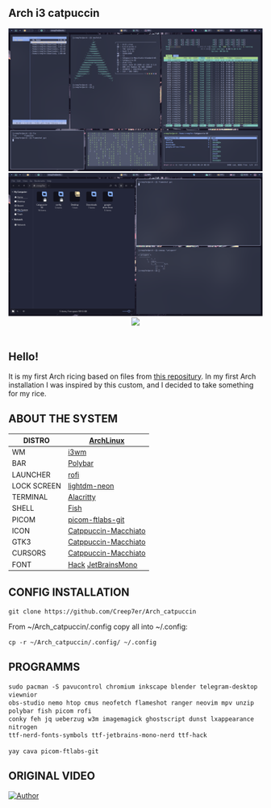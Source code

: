 ## Arch i3 catpuccin

<div align="center">
<img src="https://github.com/Creep7er/Arch_catpuccin/blob/main/img/Screen_1.png" width="550">

<img src="https://github.com/Creep7er/Arch_catpuccin/blob/main/img/Screen2.png" width="550">

<img src="https://gitlab.com/prolinux410/owl_dots/-/raw/main/i3wm/i3_catppuccin/.img/photo_2023-07-03_01-27-44.jpg?ref_type=heads" width="550">
</div>
<br />

## Hello!
It is my first Arch ricing based on files from [this repositury](https://gitlab.com/prolinux410/owl_dots/). In my first Arch installation I was inspired by this custom, and I decided to take something for my rice.

## ABOUT THE SYSTEM
|DISTRO|[ArchLinux](https://archlinux.org/)|
| ------ | ------ |
|WM|[i3wm](https://i3wm.org/)|
|BAR|[Polybar](https://github.com/polybar/polybar)|
|LAUNCHER|[rofi](https://github.com/davatorium/rofi)|
|LOCK SCREEN|[lightdm-neon](https://github.com/hertg/lightdm-neon)|
|TERMINAL|[Alacritty](https://github.com/alacritty/alacritty)|
|SHELL|[Fish](https://fishshell.com/)|
|PICOM|[picom-ftlabs-git](https://github.com/FT-Labs/picom)|
|ICON|[Catppuccin-Macchiato](https://github.com/Fausto-Korpsvart/Catppuccin-GTK-Theme)|
|GTK3|[Catppuccin-Macchiato](https://github.com/catppuccin/gtk)|
|CURSORS|[Catppuccin-Macchiato](https://github.com/catppuccin/cursors)|
|FONT|[Hack](https://github.com/source-foundry/Hack) [JetBrainsMono](https://www.jetbrains.com/lp/mono/)|

## CONFIG INSTALLATION

```
git clone https://github.com/Creep7er/Arch_catpuccin
```
  
From ~/Arch_catpuccin/.config copy all into ~/.config:
```
cp -r ~/Arch_catpuccin/.config/ ~/.config
```

## PROGRAMMS 
```
sudo pacman -S pavucontrol chromium inkscape blender telegram-desktop viewnior
obs-studio nemo htop cmus neofetch flameshot ranger neovim mpv unzip polybar fish picom rofi
conky feh jq ueberzug w3m imagemagick ghostscript dunst lxappearance nitrogen
ttf-nerd-fonts-symbols ttf-jetbrains-mono-nerd ttf-hack

yay cava picom-ftlabs-git
```

## ORIGINAL VIDEO
[![Author](https://gitlab.com/prolinux410/owl_dots/-/raw/main/.img/i3_catppuccin.jpg?ref_type=heads)](https://www.youtube.com/watch?v=1oUBR66UtH4)
